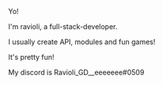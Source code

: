 Yo!

I'm ravioli, a full-stack-developer.

I usually create API, modules and fun games!

It's pretty fun!

My discord is Ravioli_GD__eeeeeee#0509
